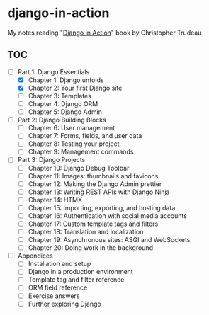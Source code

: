 # django-in-action

My notes reading "[Django in Action][book]" book by Christopher Trudeau

## TOC

- [ ] Part 1: Django Essentials
  - [x] Chapter 1: Django unfolds
  - [x] Chapter 2: Your first Django site
  - [ ] Chapter 3: Templates
  - [ ] Chapter 4: Django ORM
  - [ ] Chapter 5: Django Admin
- [ ] Part 2: Django Building Blocks
  - [ ] Chapter 6: User management
  - [ ] Chapter 7: Forms, fields, and user data
  - [ ] Chapter 8: Testing your project
  - [ ] Chapter 9: Management commands
- [ ] Part 3: Django Projects
  - [ ] Chapter 10: Django Debug Toolbar
  - [ ] Chapter 11: Images: thumbnails and favicons
  - [ ] Chapter 12: Making the Django Admin prettier
  - [ ] Chapter 13: Writing REST APIs with Django Ninja
  - [ ] Chapter 14: HTMX
  - [ ] Chapter 15: Importing, exporting, and hosting data
  - [ ] Chapter 16: Authentication with social media accounts
  - [ ] Chapter 17: Custom template tags and filters
  - [ ] Chapter 18: Translation and localization
  - [ ] Chapter 19: Asynchronous sites: ASGI and WebSockets
  - [ ] Chapter 20: Doing work in the background
- [ ] Appendices
  - [ ] Installation and setup
  - [ ] Django in a production environment
  - [ ] Template tag and filter reference
  - [ ] ORM field reference
  - [ ] Exercise answers
  - [ ] Further exploring Django

[book]: https://www.manning.com/books/django-in-action

